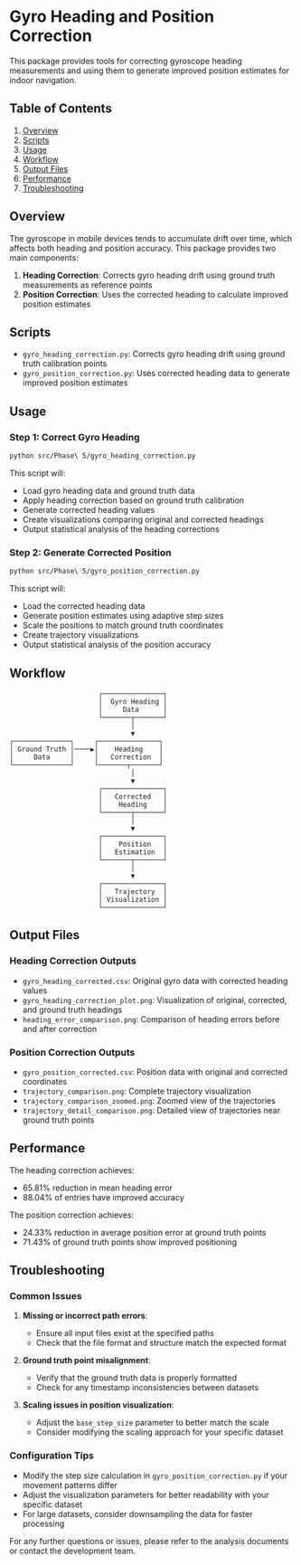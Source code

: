 # Gyro Heading and Position Correction

This package provides tools for correcting gyroscope heading measurements and using them to generate improved position estimates for indoor navigation.

## Table of Contents
1. [Overview](#overview)
2. [Scripts](#scripts)
3. [Usage](#usage)
4. [Workflow](#workflow)
5. [Output Files](#output-files)
6. [Performance](#performance)
7. [Troubleshooting](#troubleshooting)

## Overview

The gyroscope in mobile devices tends to accumulate drift over time, which affects both heading and position accuracy. This package provides two main components:

1. **Heading Correction**: Corrects gyro heading drift using ground truth measurements as reference points
2. **Position Correction**: Uses the corrected heading to calculate improved position estimates

## Scripts

- `gyro_heading_correction.py`: Corrects gyro heading drift using ground truth calibration points
- `gyro_position_correction.py`: Uses corrected heading data to generate improved position estimates

## Usage

### Step 1: Correct Gyro Heading

```bash
python src/Phase\ 5/gyro_heading_correction.py
```

This script will:
- Load gyro heading data and ground truth data
- Apply heading correction based on ground truth calibration
- Generate corrected heading values
- Create visualizations comparing original and corrected headings
- Output statistical analysis of the heading corrections

### Step 2: Generate Corrected Position

```bash
python src/Phase\ 5/gyro_position_correction.py
```

This script will:
- Load the corrected heading data
- Generate position estimates using adaptive step sizes
- Scale the positions to match ground truth coordinates
- Create trajectory visualizations
- Output statistical analysis of the position accuracy

## Workflow

```
                      ┌───────────────┐
                      │  Gyro Heading │
                      │     Data      │
                      └───────┬───────┘
                              │
                              ▼
┌──────────────┐     ┌───────────────┐
│ Ground Truth │────▶│    Heading    │
│     Data     │     │   Correction  │
└──────────────┘     └───────┬───────┘
                              │
                              ▼
                      ┌───────────────┐
                      │   Corrected   │
                      │    Heading    │
                      └───────┬───────┘
                              │
                              ▼
                      ┌───────────────┐
                      │    Position   │
                      │   Estimation  │
                      └───────┬───────┘
                              │
                              ▼
                      ┌───────────────┐
                      │   Trajectory  │
                      │ Visualization │
                      └───────────────┘
```

## Output Files

### Heading Correction Outputs
- `gyro_heading_corrected.csv`: Original gyro data with corrected heading values
- `gyro_heading_correction_plot.png`: Visualization of original, corrected, and ground truth headings
- `heading_error_comparison.png`: Comparison of heading errors before and after correction

### Position Correction Outputs
- `gyro_position_corrected.csv`: Position data with original and corrected coordinates
- `trajectory_comparison.png`: Complete trajectory visualization
- `trajectory_comparison_zoomed.png`: Zoomed view of the trajectories
- `trajectory_detail_comparison.png`: Detailed view of trajectories near ground truth points

## Performance

The heading correction achieves:
- 65.81% reduction in mean heading error
- 88.04% of entries have improved accuracy

The position correction achieves:
- 24.33% reduction in average position error at ground truth points
- 71.43% of ground truth points show improved positioning

## Troubleshooting

### Common Issues

1. **Missing or incorrect path errors**:
   - Ensure all input files exist at the specified paths
   - Check that the file format and structure match the expected format

2. **Ground truth point misalignment**:
   - Verify that the ground truth data is properly formatted
   - Check for any timestamp inconsistencies between datasets

3. **Scaling issues in position visualization**:
   - Adjust the `base_step_size` parameter to better match the scale
   - Consider modifying the scaling approach for your specific dataset

### Configuration Tips

- Modify the step size calculation in `gyro_position_correction.py` if your movement patterns differ
- Adjust the visualization parameters for better readability with your specific dataset
- For large datasets, consider downsampling the data for faster processing

For any further questions or issues, please refer to the analysis documents or contact the development team. 